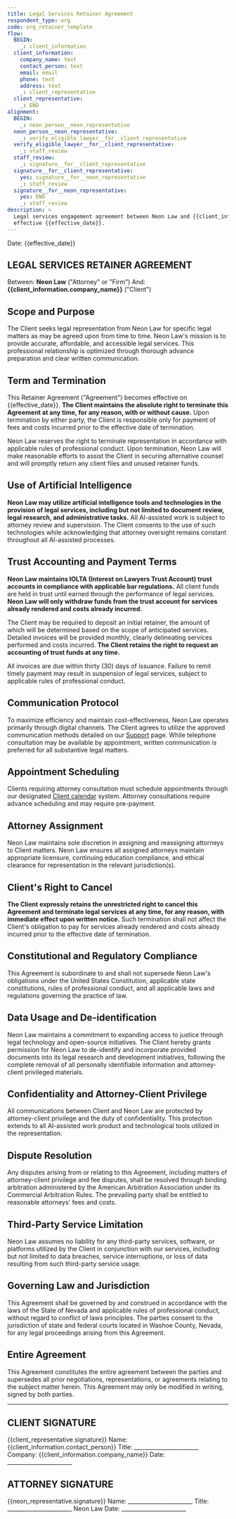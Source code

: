 ```yaml
---
title: Legal Services Retainer Agreement
respondent_type: org
code: org_retainer_template
flow:
  BEGIN:
    _: client_information
  client_information:
    company_name: text
    contact_person: text
    email: email
    phone: text
    address: text
    _: client_representative
  client_representative:
    _: END
alignment:
  BEGIN:
    _: neon_person__neon_representative
  neon_person__neon_representative:
    _: verify_eligible_lawyer__for__client_representative
  verify_eligible_lawyer__for__client_representative:
    _: staff_review
  staff_review:
    _: signature__for__client_representative
  signature__for__client_representative:
    yes: signature__for__neon_representative
    _: staff_review
  signature__for__neon_representative:
    yes: END
    _: staff_review
description: >
  Legal services engagement agreement between Neon Law and {{client_information.company_name}},
  effective {{effective_date}}.
---
```


Date: {{effective_date}}

## LEGAL SERVICES RETAINER AGREEMENT

Between: **Neon Law** ("Attorney" or "Firm")
And: **{{client_information.company_name}}** ("Client")

## Scope and Purpose

The Client seeks legal representation from Neon Law for specific legal matters as may be agreed upon from
time to time. Neon Law's mission is to provide accurate, affordable, and accessible legal services. This
professional relationship is optimized through thorough advance preparation and clear written communication.

## Term and Termination

This Retainer Agreement ("Agreement") becomes effective on {{effective_date}}. **The Client maintains the
absolute right to terminate this Agreement at any time, for any reason, with or without cause.** Upon
termination by either party, the Client is responsible only for payment of fees and costs incurred prior to
the effective date of termination.

Neon Law reserves the right to terminate representation in accordance with applicable rules of professional
conduct. Upon termination, Neon Law will make reasonable efforts to assist the Client in securing alternative
counsel and will promptly return any client files and unused retainer funds.

## Use of Artificial Intelligence

**Neon Law may utilize artificial intelligence tools and technologies in the provision of legal services,
including but not limited to document review, legal research, and administrative tasks.** All AI-assisted
work is subject to attorney review and supervision. The Client consents to the use of such technologies while
acknowledging that attorney oversight remains constant throughout all AI-assisted processes.

## Trust Accounting and Payment Terms

**Neon Law maintains IOLTA (Interest on Lawyers Trust Account) trust accounts in compliance with applicable
bar regulations.** All client funds are held in trust until earned through the performance of legal services.
**Neon Law will only withdraw funds from the trust account for services already rendered and costs already
incurred.**

The Client may be required to deposit an initial retainer, the amount of which will be determined based on
the scope of anticipated services. Detailed invoices will be provided monthly, clearly delineating services
performed and costs incurred. **The Client retains the right to request an accounting of trust funds at any
time.**

All invoices are due within thirty (30) days of issuance. Failure to remit timely payment may result in
suspension of legal services, subject to applicable rules of professional conduct.

## Communication Protocol

To maximize efficiency and maintain cost-effectiveness, Neon Law operates primarily through digital channels.
The Client agrees to utilize the approved communication methods detailed on our
[Support](https://www.neonlaw.com/support) page. While telephone consultation may be available by appointment,
written communication is preferred for all substantive legal matters.

## Appointment Scheduling

Clients requiring attorney consultation must schedule appointments through our designated
[Client calendar](https://cal.com/team/neon-law/consultation) system. Attorney consultations require advance
scheduling and may require pre-payment.

## Attorney Assignment

Neon Law maintains sole discretion in assigning and reassigning attorneys to Client matters. Neon Law ensures
all assigned attorneys maintain appropriate licensure, continuing education compliance, and ethical clearance
for representation in the relevant jurisdiction(s).

## Client's Right to Cancel

**The Client expressly retains the unrestricted right to cancel this Agreement and terminate legal services
at any time, for any reason, with immediate effect upon written notice.** Such termination shall not affect
the Client's obligation to pay for services already rendered and costs already incurred prior to the
effective date of termination.

## Constitutional and Regulatory Compliance

This Agreement is subordinate to and shall not supersede Neon Law's obligations under the United States
Constitution, applicable state constitutions, rules of professional conduct, and all applicable laws and
regulations governing the practice of law.

## Data Usage and De-identification

Neon Law maintains a commitment to expanding access to justice through legal technology and open-source
initiatives. The Client hereby grants permission for Neon Law to de-identify and incorporate provided
documents into its legal research and development initiatives, following the complete removal of all
personally identifiable information and attorney-client privileged materials.

## Confidentiality and Attorney-Client Privilege

All communications between Client and Neon Law are protected by attorney-client privilege and the duty of
confidentiality. This protection extends to all AI-assisted work product and technological tools utilized in
the representation.

## Dispute Resolution

Any disputes arising from or relating to this Agreement, including matters of attorney-client privilege and
fee disputes, shall be resolved through binding arbitration administered by the American Arbitration
Association under its Commercial Arbitration Rules. The prevailing party shall be entitled to reasonable
attorneys' fees and costs.

## Third-Party Service Limitation

Neon Law assumes no liability for any third-party services, software, or platforms utilized by the Client in
conjunction with our services, including but not limited to data breaches, service interruptions, or loss of
data resulting from such third-party service usage.

## Governing Law and Jurisdiction

This Agreement shall be governed by and construed in accordance with the laws of the State of Nevada and
applicable rules of professional conduct, without regard to conflict of laws principles. The parties consent
to the jurisdiction of state and federal courts located in Washoe County, Nevada, for any legal proceedings
arising from this Agreement.

## Entire Agreement

This Agreement constitutes the entire agreement between the parties and supersedes all prior negotiations,
representations, or agreements relating to the subject matter herein. This Agreement may only be modified in
writing, signed by both parties.

---

## CLIENT SIGNATURE

{{client_representative.signature}}
Name: {{client_information.contact_person}}
Title: _______________________
Company: {{client_information.company_name}}
Date: _______________________

## ATTORNEY SIGNATURE

{{neon_representative.signature}}
Name: _______________________
Title: _______________________
Neon Law
Date: _______________________
